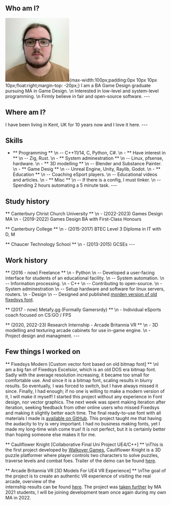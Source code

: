 ## Who am I?
![Me](img/profile.jpeg){max-width:100px;padding:0px 10px 10px 10px;float:right;margin-top: -20px;}
I am a BA Game Design graduate pursuing MA in Game Design.
\n Interested in low-level and system-level programming. 
\n Firmly believe in fair and open-source software.
\---
## Where am I? 
I have been living in Kent, UK for 10 years now and I love it here.
\---
## Skills 
- ** Programming ** 
\n -- C++11/14, C, Python, C#. 
\n - ** Have interest in ** 
\n -- Zig, Rust.
\n - ** System adminestration ** 
\n -- Linux, pfsense, hardware.
\n - ** 3D modelling ** 
\n -- Blender and Substance Painter.
\n - ** Game Desig  ** 
\n -- Unreal Engine, Unity, Raylib, Godot.
\n - ** Education  ** 
\n -- Coaching eSport players.
\n -- Educational videos and articles.
\n - ** Misc ** 
\n -- If there is a config, I must tinker.
\n -- Spending 2 hours automating a 5 minute task.
\---
## Study history
** Canterbury Christ Church University **
\n - (2022-2023) Games Design MA
\n - (2019-2022) Games Design BA with First-Class Honours

** Canterbury College **
\n - (2015-2017) BTEC Level 3 Diploma in IT with D, M

** Chaucer Technology School **
\n - (2013-2015) GCSEs
\---
## Work history
** (2016 - now) Freelance **
\n - Python
\n -- Developed a user-facing interface for students of an educational facility.
\n -- System automation.
\n -- Information processing. 
\n - C++
\n -- Contributing to open-source. 
\n - System adminestration
\n -- Setup hardware and software for linux servers, routers.
\n - Design
\n -- Designed and published [morden version of old fixedsys font](https://github.com/delinx/Fixedsys-Modern).

** (2017 - now) Metafy.gg (Formally Gamersrdy) **
\n - Individual eSports coach focused on CS:GO / FPS

** (2020, 2022-23) Research Internship - Arcade Britannia VR **
\n - 3D modelling and texturing arcade cabinets for use in-game engine.
\n - Project design and managment. 
\---
## Few things I worked on
** Fixedsys Modern [Custom vector font based on old bitmap font] **
\nI am a big fan of Fixedsys Excelsior, which is an old DOS era bitmap font. Sadly with the average 
resolution increasing, it became too small for comfortable use. And since it is a bitmap font, 
scaling results in blurry results. So eventually, I was forced to switch, but I have always missed 
it since. Finally, I had enough; if no one is willing to make a modern version of it, I will make 
it myself! I started this project without any experience in Font design, nor vector graphics. 
The next week was spent making iteration after iteration, seeking feedback from other online users 
who missed Fixedsys and making it slightly better each time. The final ready-to-use font with all 
materials I made is [available on GitHub](https://github.com/delinx/Fixedsys-Modern). This project taught me that having the audacity to try is 
very important. I had no business making fonts, yet I made my long-time wish come true! It is not 
perfect, but it is certainly better than hoping someone else makes it for me. 


** Cauliflower Knight [Collaborative Final Uni Project UE4/C++] **
\nThis is the first project developed by [Walkover Games](https://walkover.games/), Cauliflower Knight is a 3D 
puzzle platformer where player controls two characters to solve puzzles, traverse 
levels and combat foes. Trailer of the demo can be found [here](https://youtu.be/378HCHSAj28). 


** Arcade Britannia VR [3D Models For UE4 VR Experience] **
\nThe goal of the project is to create an authentic VR experience of visiting the real arcade, overview of the  
internship results can be found [here](https://youtu.be/SKBBQA5U170). The project was [taken further](https://cdn.discordapp.com/attachments/705814823354499092/976929686368174100/unknown-33.jpg) by MA 2021 students, I will be joining 
development team once again during my own MA in 2022.


